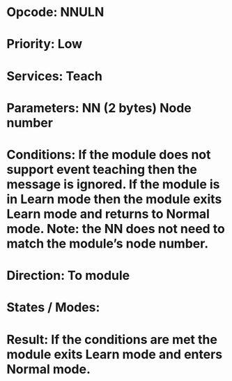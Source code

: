 # Opcode: NNULN
# Priority: Low
# Services: Teach
# Parameters: NN (2 bytes) Node number
# Conditions: If the module does not support event teaching then the message is ignored. If the module is in Learn mode then the module exits Learn mode and returns to Normal mode. Note: the NN does not need to match the module’s node number.
# Direction: To module
# States / Modes: 
# Result: If the conditions are met the module exits Learn mode and enters Normal mode.